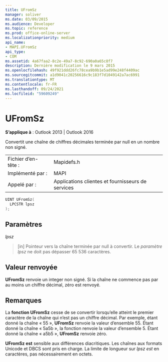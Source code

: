 ```yaml
---
title: UFromSz
manager: soliver
ms.date: 03/09/2015
ms.audience: Developer
ms.topic: reference
ms.prod: office-online-server
ms.localizationpriority: medium
api_name:
- MAPI.UFromSz
api_type:
- COM
ms.assetid: 4a67faa2-8c2e-49a7-8c92-690a0a65c8f7
description: Dernière modification le 9 mars 2015
ms.openlocfilehash: 49f921ddd26fc78cea9b9b1e5ad99e248f4409ac
ms.sourcegitcommit: a1d9041c20256616c9c183f7d1049142a7ac6991
ms.translationtype: MT
ms.contentlocale: fr-FR
ms.lasthandoff: 09/24/2021
ms.locfileid: "59609249"
---
```

# <a name="ufromsz"></a>UFromSz

  
  
**S’applique à** : Outlook 2013 | Outlook 2016 
  
Convertit une chaîne de chiffres décimales terminée par null en un nombre non signé. 
  
|||
|:-----|:-----|
|Fichier d’en-tête :  <br/> |Mapidefs.h  <br/> |
|Implémenté par :  <br/> |MAPI  <br/> |
|Appelé par :  <br/> |Applications clientes et fournisseurs de services  <br/> |
   
```cpp
UINT UFromSz(
  LPCSTR lpsz
);
```

## <a name="parameters"></a>Paramètres

 _lpsz_
  
> [in] Pointeur vers la chaîne terminée par null à convertir. Le  _paramètre lpsz_ ne doit pas dépasser 65 536 caractères. 
    
## <a name="return-value"></a>Valeur renvoyée

 **UFromSz** renvoie un integer non signé. Si la chaîne ne commence pas par au moins un chiffre décimal, zéro est renvoyé. 
  
## <a name="remarks"></a>Remarques

La **fonction UFromSz** cesse de se convertir lorsqu’elle atteint le premier caractère de la chaîne qui n’est pas un chiffre décimal. Par exemple, étant donné la chaîne « 55 », **UFromSz** renvoie la valeur d’ensemble 55. Étant donné la chaîne « 5a5b », la fonction renvoie la valeur d’ensemble 5. Étant donné la chaîne « a5b5 », **UFromSz** renvoie zéro. 
  
 **UFromSz est** sensible aux différences diacritiques. Les chaînes aux formats Unicode et DBCS sont pris en charge. La limite de longueur sur  _lpsz est_ en caractères, pas nécessairement en octets. 
  

